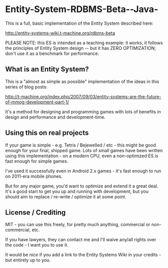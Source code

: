 Entity-System-RDBMS-Beta--Java-
===============================

This is a full, basic implementation of the Entity System described here:

http://entity-systems-wiki.t-machine.org/rdbms-beta

PLEASE NOTE: this ES is intended as a teaching example: it works, it follows the principles of Entity System design -- but it has ZERO OPTIMIZATION; don't use it as a benchmark for performance.

What is an Entity System?
-----

This is a "almost as simple as possible" implementation of the ideas in this series of blog posts:

http://t-machine.org/index.php/2007/09/03/entity-systems-are-the-future-of-mmog-development-part-1/

It's a method for designing and programming games with lots of benefits in design and performance and development-time.

Using this on real projects
-----

If your game is simple - e.g. Tetris / Bejewelled / etc - this might be good enough for your final, shipped game. Lots of small games have been written using this implementation - on a modern CPU, even a non-optimized ES is fast enough for simple games.

I've used it successfully even in Android 2.x games - it's fast enough to run on 2011-era mobile phones.

But for any major game, you'd want to optimize and extend it a great deal. It's a good start to get you up and running with development, but you should aim to replace / re-write / optimize it at some point.

License / Crediting
-----

MIT - you can use this freely, for pretty much anything, commercial or non-commercial, etc.

If you have lawyers, they can contact me and I'll waive any/all rights over the code - I want you to use it.

It would be *nice* if you add a link to the Entity Systems Wiki in your credits - but entirely up to you.
